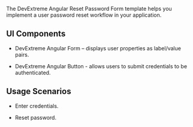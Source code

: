 The DevExtreme Angular Reset Password Form template helps you implement a user password reset workflow in your application.
<!--split-->

## UI Components  

- DevExtreme Angular Form – displays user properties as label/value pairs.

- DevExtreme Angular Button - allows users to submit credentials to be authenticated.

## Usage Scenarios 

- Enter credentials.

- Reset password.